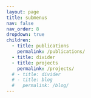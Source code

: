 ```yaml
---
layout: page
title: submenus
nav: false
nav_order: 8
dropdown: true
children:
  - title: publications
    permalink: /publications/
  - title: divider
  - title: projects
    permalink: /projects/
  # - title: divider
  # - title: blog
  #   permalink: /blog/
---
```

